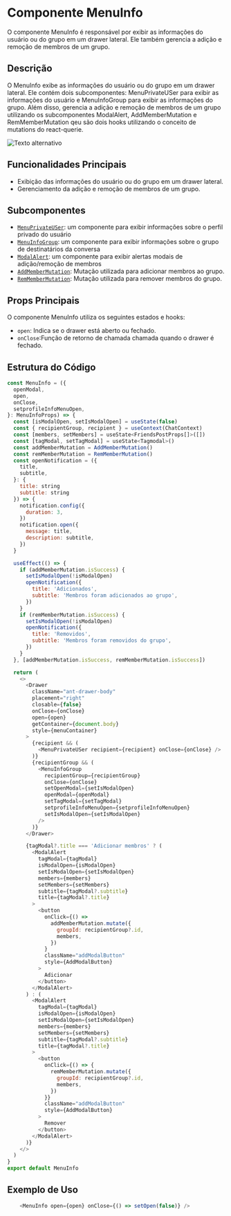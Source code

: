 # **Componente MenuInfo**
O componente MenuInfo é responsável por exibir as informações do usuário ou do grupo em um drawer lateral. Ele também gerencia a adição e remoção de membros de um grupo.
## **Descrição**
O MenuInfo exibe as informações do usuário ou do grupo em um drawer lateral. Ele contém dois subcomponentes: MenuPrivateUSer para exibir as informações do usuário e MenuInfoGroup para exibir as informações do grupo. Além disso, gerencia a adição e remoção de membros de um grupo utilizando os subcomponentes ModalAlert, AddMemberMutation e RemMemberMutation qeu são dois hooks utilizando o conceito de mutations do react-querie.

![Texto alternativo](../../../../imagens/menuinfoprivate.png)
## **Funcionalidades Principais**
- Exibição das informações do usuário ou do grupo em um drawer lateral.
- Gerenciamento da adição e remoção de membros de um grupo.
## **Subcomponentes**
- [`MenuPrivateUSer`](./MenuInfoPrivate/menuprivate.md): um componente para exibir informações sobre o perfil privado do usuário
- [`MenuInfoGroup`](./MenuInfoPrivate/menuprivate.md): um componente para exibir informações sobre o grupo de destinatários da conversa
- [`ModalAlert`](./Components/ModalAlert/ModalAlert.md):  um componente para exibir alertas modais de adição/remoção de membros
- [`AddMemberMutation`](./Components/ModalAlert/ModalAlert.md):  Mutação utilizada para adicionar membros ao grupo.
- [`RemMemberMutation`](./Components/ModalAlert/ModalAlert.md):  Mutação utilizada para remover membros do grupo.

## **Props Principais**
O componente MenuInfo utiliza os seguintes estados e hooks:

- `open`:  Indica se o drawer está aberto ou fechado.
- `onClose`:Função de retorno de chamada chamada quando o drawer é fechado.
    
## **Estrutura do Código**
```javascript
const MenuInfo = ({
  openModal,
  open,
  onClose,
  setprofileInfoMenuOpen,
}: MenuInfoProps) => {
  const [isModalOpen, setIsModalOpen] = useState(false)
  const { recipientGroup, recipient } = useContext(ChatContext)
  const [members, setMembers] = useState<FriendsPostProps[]>([])
  const [tagModal, setTagModal] = useState<Tagmodal>()
  const addMemberMutation = AddMemberMutation()
  const remMemberMutation = RemMemberMutation()
  const openNotification = ({
    title,
    subtitle,
  }: {
    title: string
    subtitle: string
  }) => {
    notification.config({
      duration: 3,
    })
    notification.open({
      message: title,
      description: subtitle,
    })
  }

  useEffect(() => {
    if (addMemberMutation.isSuccess) {
      setIsModalOpen(!isModalOpen)
      openNotification({
        title: 'Adicionados',
        subtitle: 'Membros foram adicionados ao grupo',
      })
    }
    if (remMemberMutation.isSuccess) {
      setIsModalOpen(!isModalOpen)
      openNotification({
        title: 'Removidos',
        subtitle: 'Membros foram removidos do grupo',
      })
    }
  }, [addMemberMutation.isSuccess, remMemberMutation.isSuccess])

  return (
    <>
      <Drawer
        className="ant-drawer-body"
        placement="right"
        closable={false}
        onClose={onClose}
        open={open}
        getContainer={document.body}
        style={menuContainer}
      >
        {recipient && (
          <MenuPrivateUSer recipient={recipient} onClose={onClose} />
        )}
        {recipientGroup && (
          <MenuInfoGroup
            recipientGroup={recipientGroup}
            onClose={onClose}
            setOpenModal={setIsModalOpen}
            openModal={openModal}
            setTagModal={setTagModal}
            setprofileInfoMenuOpen={setprofileInfoMenuOpen}
            setIsModalOpen={setIsModalOpen}
          />
        )}
      </Drawer>

      {tagModal?.title === 'Adicionar membros' ? (
        <ModalAlert
          tagModal={tagModal}
          isModalOpen={isModalOpen}
          setIsModalOpen={setIsModalOpen}
          members={members}
          setMembers={setMembers}
          subtitle={tagModal?.subtitle}
          title={tagModal?.title}
        >
          <button
            onClick={() =>
              addMemberMutation.mutate({
                groupId: recipientGroup?.id,
                members,
              })
            }
            className="addModalButton"
            style={AddModalButton}
          >
            Adicionar
          </button>
        </ModalAlert>
      ) : (
        <ModalAlert
          tagModal={tagModal}
          isModalOpen={isModalOpen}
          setIsModalOpen={setIsModalOpen}
          members={members}
          setMembers={setMembers}
          subtitle={tagModal?.subtitle}
          title={tagModal?.title}
        >
          <button
            onClick={() => {
              remMemberMutation.mutate({
                groupId: recipientGroup?.id,
                members,
              })
            }}
            className="addModalButton"
            style={AddModalButton}
          >
            Remover
          </button>
        </ModalAlert>
      )}
    </>
  )
}
export default MenuInfo
```
## **Exemplo de Uso**
```javascript
    <MenuInfo open={open} onClose={() => setOpen(false)} />

```
